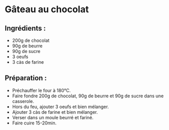 # Gâteau au chocolat 

## Ingrédients :
* 200g de chocolat
* 90g de beurre
* 90g de sucre
* 3 oeufs
* 3 càs de farine

## Préparation :
* Préchauffer le four à 180°C.
* Faire fondre 200g de chocolat, 90g de beurre et 90g de sucre dans une casserole.
* Hors du feu, ajouter 3 oeufs et bien mélanger.
* Ajouter 3 càs de farine et bien mélanger.
* Verser dans un moule beurré et fariné.
* Faire cuire 15-20min.